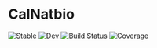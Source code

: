 # CalNatbio

[![Stable](https://img.shields.io/badge/docs-stable-blue.svg)](https://CalNatbio.github.io/CalNatbio.jl/stable/)
[![Dev](https://img.shields.io/badge/docs-dev-blue.svg)](https://CalNatbio.github.io/CalNatbio.jl/dev/)
[![Build Status](https://github.com/CalNatbio/CalNatbio.jl/actions/workflows/CI.yml/badge.svg?branch=master)](https://github.com/CalNatbio/CalNatbio.jl/actions/workflows/CI.yml?query=branch%3Amaster)
[![Coverage](https://codecov.io/gh/CalNatbio/CalNatbio.jl/branch/master/graph/badge.svg)](https://codecov.io/gh/CalNatbio/CalNatbio.jl)
